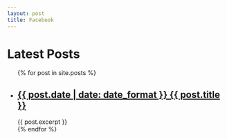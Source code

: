 ```yaml
---
layout: post
title: Facebook
---
```

<h1>Latest Posts</h1>

<ul>
  {% for post in site.posts %}
    <li>
      <h2><a href="{{ post.url }}">{{ post.date | date: date_format }} {{ post.title }}</a></h2>
      {{ post.excerpt }}
    </li>
  {% endfor %}
</ul>
